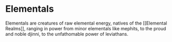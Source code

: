 # Elementals

Elementals are creatures of raw elemental energy, natives of the [[Elemental Realms]], ranging in power from minor elementals like mephits, to the proud and noble djinni, to the unfathomable power of leviathans. 